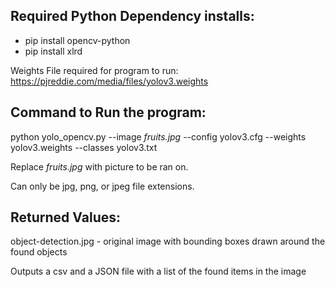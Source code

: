 ## Required Python Dependency installs: 

 * pip install opencv-python
* pip install xlrd

Weights File required for program to run: 
https://pjreddie.com/media/files/yolov3.weights

## Command to Run the program: 

python yolo_opencv.py --image *fruits.jpg* --config yolov3.cfg --weights yolov3.weights --classes yolov3.txt

Replace *fruits.jpg* with picture to be ran on.

Can only be jpg, png, or jpeg file extensions. 

## Returned Values: 

object-detection.jpg - original image with bounding boxes drawn around the found objects

Outputs a csv and a JSON file with a list of the found items in the image
